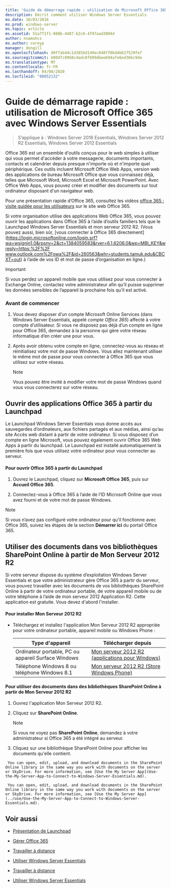 ```yaml
---
title: 'Guide de démarrage rapide : utilisation de Microsoft Office 365 avec Windows Server Essentials'
description: Décrit comment utiliser Windows Server Essentials
ms.date: 10/03/2016
ms.prod: windows-server
ms.topic: article
ms.assetid: 51a7f1f1-088b-4487-b2c6-4f97aad3004d
author: nnamuhcs
ms.author: coreyp
manager: dongill
ms.openlocfilehash: 49ffab44c1d385bd149ec048ff0bd4b627529fef
ms.sourcegitcommit: b00d7c8968c4adc8f699dbee694afe6ed36bc9de
ms.translationtype: MT
ms.contentlocale: fr-FR
ms.lasthandoff: 04/08/2020
ms.locfileid: "80852132"
---
```

# <a name="quick-start-guide-to-using-microsoft-office-365-with-windows-server-essentials"></a>Guide de démarrage rapide : utilisation de Microsoft Office 365 avec Windows Server Essentials

>S’applique à : Windows Server 2016 Essentials, Windows Server 2012 R2 Essentials, Windows Server 2012 Essentials

 Office 365 est un ensemble d'outils conçus pour le web simples à utiliser qui vous permet d'accéder à votre messagerie, documents importants, contacts et calendrier depuis presque n'importe où et n'importe quel périphérique. Ces outils incluent Microsoft Office Web Apps, version web des applications de bureau Microsoft Office que vous connaissez déjà, telles que Microsoft Word, Microsoft Excel et Microsoft PowerPoint. Avec Office Web Apps, vous pouvez créer et modifier des documents sur tout ordinateur disposant d'un navigateur web.  

 Pour une présentation rapide d’Office 365, consultez les vidéos [office 365 : visite guidée pour les utilisateurs](https://onlinehelp.microsoft.com/office365-smallbusinesses/hh534379.aspx) sur le site web Office 365.  

 Si votre organisation utilise des applications Web Office 365, vous pouvez ouvrir les applications dans Office 365 à l’aide d’outils familiers tels que le Launchpad Windows Server Essentials et mon serveur 2012 R2. (Vous pouvez aussi, bien sûr, [vous connecter à Office 365 directement](https://login.microsoftonline.com/login.srf?wa=wsignin1.0&rpsnv=2&ct=1384059583&rver=6.1.6206.0&wp=MBI_KEY&wreply=https:%2F%2F www.outlook.com%2Fowa%2F&id=260563&whr=students.tamuk.edu&CBCXT=out) à l’aide de vos ID et mot de passe d’organisation en ligne.)  

> [!IMPORTANT]
>  Si vous perdez un appareil mobile que vous utilisez pour vous connecter à Exchange Online, contactez votre administrateur afin qu’il puisse supprimer les données sensibles de l’appareil la prochaine fois qu’il est activé.  

### <a name="before-you-begin"></a>Avant de commencer  

1.  Vous devez disposer d’un compte Microsoft Online Services (dans Windows Server Essentials, appelé *compte Office 365*) affecté à votre compte d’utilisateur. Si vous ne disposez pas déjà d’un compte en ligne pour Office 365, demandez à la personne qui gère votre réseau informatique d’en créer une pour vous.  

2.  Après avoir obtenu votre compte en ligne, connectez-vous au réseau et réinitialisez votre mot de passe Windows. Vous allez maintenant utiliser le même mot de passe pour vous connecter à Office 365 que vous utilisez sur votre réseau.  

    > [!NOTE]
    >  Vous pouvez être invité à modifier votre mot de passe Windows quand vous vous connecterez sur votre réseau.  

## <a name="open-office-365-apps-from-the-launchpad"></a>Ouvrir des applications Office 365 à partir du Launchpad  
 Le Launchpad Windows Server Essentials vous donne accès aux sauvegardes d’ordinateurs, aux fichiers partagés et aux médias, ainsi qu’au site Accès web distant à partir de votre ordinateur. Si vous disposez d’un compte en ligne Microsoft, vous pouvez également ouvrir Office 365 Web Apps à partir du launchpad. Le Launchpad est installé automatiquement la première fois que vous utilisez votre ordinateur pour vous connecter au serveur.  

#### <a name="to-open-office-365-from-the-launchpad"></a>Pour ouvrir Office 365 à partir du Launchpad  

1.  Ouvrez le Launchpad, cliquez sur **Microsoft Office 365**, puis sur **Accueil Office 365**.  

2.  Connectez-vous à Office 365 à l’aide de l’ID Microsoft Online que vous avez fourni et de votre mot de passe Windows.  

> [!NOTE]
>  Si vous n’avez pas configuré votre ordinateur pour qu’il fonctionne avec Office 365, suivez les étapes de la section **Démarrer ici** du portail Office 365.  

## <a name="work-with-documents-in-your-sharepoint-online-libraries-from-my-server-2012-r2"></a>Utiliser des documents dans vos bibliothèques SharePoint Online à partir de Mon Serveur 2012 R2  
 Si votre serveur dispose du système d’exploitation Windows Server Essentials et que votre administrateur gère Office 365 à partir du serveur, vous pouvez travailler avec les documents de vos bibliothèques SharePoint Online à partir de votre ordinateur portable, de votre appareil mobile ou de votre téléphone à l’aide de mon serveur 2012 Application R2. Cette application est gratuite. Vous devez d'abord l'installer.  

#### <a name="to-install-my-server-2012-r2"></a>Pour installer Mon Serveur 2012 R2  

-   Téléchargez et installez l'application Mon Serveur 2012 R2 appropriée pour votre ordinateur portable, appareil mobile ou Windows Phone :  

    |Type d'appareil|Télécharger depuis|  
    |-----------------|-------------------|  
    |Ordinateur portable, PC ou appareil Surface Windows|[Mon serveur 2012 R2 (applications pour Windows)](https://apps.microsoft.com/windows/app/my-server-2012-r2/67e86695-bda3-4f32-96c4-2e20e56f1cf3)|  
    | Téléphone Windows 8 ou téléphone Windows 8.1|[Mon serveur 2012 R2 (Store Windows Phone)](http://www.windowsphone.com/store/app/my-server-2012-r2/44f596b5-0477-4096-b96e-ddd6ef64ad6b)|  

#### <a name="to-work-with-documents-in-sharepoint-online-libraries-from-my-server-2012-r2"></a>Pour utiliser des documents dans des bibliothèques SharePoint Online à partir de Mon Serveur 2012 R2  

1.  Ouvrez l'application Mon Serveur 2012 R2.  

2.  Cliquez sur **SharePoint Online**.  

    > [!NOTE]
    >  Si vous ne voyez pas **SharePoint Online**, demandez à votre administrateur si Office 365 a été intégré au serveur.  

3.  Cliquez sur une bibliothèque SharePoint Online pour afficher les documents qu'elle contient.  


~~~
 You can open, edit, upload, and download documents in the SharePoint Online library in the same way you work with documents on the server or SkyDrive. For more information, see [Use the My Server App](Use-the-My-Server-App-to-Connect-to-Windows-Server-Essentials.md).  

 You can open, edit, upload, and download documents in the SharePoint Online library in the same way you work with documents on the server or SkyDrive. For more information, see [Use the My Server App](../use/Use-the-My-Server-App-to-Connect-to-Windows-Server-Essentials.md).  
~~~


## <a name="see-also"></a>Voir aussi  

-   [Présentation de Launchpad](../manage/Overview-of-the-Launchpad-in-Windows-Server-Essentials.md)  

-   [Gérer Office 365](../manage/Manage-Office-365-in-Windows-Server-Essentials.md)  


-   [Travailler à distance](Work-Remotely-in-Windows-Server-Essentials.md)  

-   [Utiliser Windows Server Essentials](Use-Windows-Server-Essentials.md)

-   [Travailler à distance](../use/Work-Remotely-in-Windows-Server-Essentials.md)  

-   [Utiliser Windows Server Essentials](../use/Use-Windows-Server-Essentials.md)

